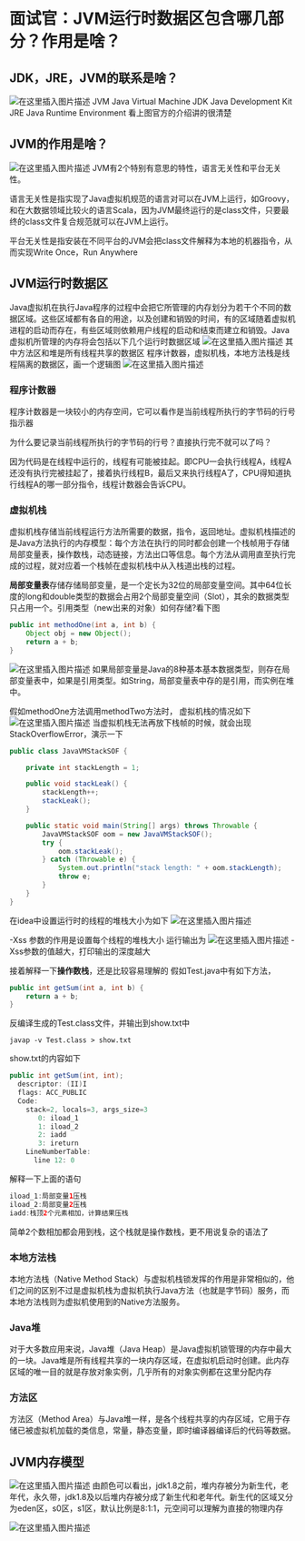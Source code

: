 # 面试官：JVM运行时数据区包含哪几部分？作用是啥？

## JDK，JRE，JVM的联系是啥？
![在这里插入图片描述](https://img-blog.csdnimg.cn/20190118193517872.PNG?)
JVM Java Virtual Machine
JDK Java Development Kit
JRE Java Runtime Environment
看上图官方的介绍讲的很清楚
## JVM的作用是啥？
![在这里插入图片描述](https://img-blog.csdnimg.cn/20190121174837892.png?x-oss-process=image/watermark,type_ZmFuZ3poZW5naGVpdGk,shadow_10,text_aHR0cHM6Ly9ibG9nLmNzZG4ubmV0L3p6dGlfZXJsaWU=,size_16,color_FFFFFF,t_70)
JVM有2个特别有意思的特性，语言无关性和平台无关性。

语言无关性是指实现了Java虚拟机规范的语言对可以在JVM上运行，如Groovy，和在大数据领域比较火的语言Scala，因为JVM最终运行的是class文件，只要最终的class文件复合规范就可以在JVM上运行。

平台无关性是指安装在不同平台的JVM会把class文件解释为本地的机器指令，从而实现Write Once，Run Anywhere
## JVM运行时数据区
Java虚拟机在执行Java程序的过程中会把它所管理的内存划分为若干个不同的数据区域。这些区域都有各自的用途，以及创建和销毁的时间，有的区域随着虚拟机进程的启动而存在，有些区域则依赖用户线程的启动和结束而建立和销毁。Java虚拟机所管理的内存将会包括以下几个运行时数据区域
![在这里插入图片描述](https://img-blog.csdnimg.cn/20190118194119929.png?x-oss-process=image/watermark,type_ZmFuZ3poZW5naGVpdGk,shadow_10,text_aHR0cHM6Ly9ibG9nLmNzZG4ubmV0L3p6dGlfZXJsaWU=,size_16,color_FFFFFF,t_70)
其中方法区和堆是所有线程共享的数据区
程序计数器，虚拟机栈，本地方法栈是线程隔离的数据区，画一个逻辑图
![在这里插入图片描述](https://img-blog.csdnimg.cn/20190120182439808.png?x-oss-process=image/watermark,type_ZmFuZ3poZW5naGVpdGk,shadow_10,text_aHR0cHM6Ly9ibG9nLmNzZG4ubmV0L3p6dGlfZXJsaWU=,size_16,color_FFFFFF,t_70)
### 程序计数器
程序计数器是一块较小的内存空间，它可以看作是当前线程所执行的字节码的行号指示器

为什么要记录当前线程所执行的字节码的行号？直接执行完不就可以了吗？ 

因为代码是在线程中运行的，线程有可能被挂起。即CPU一会执行线程A，线程A还没有执行完被挂起了，接着执行线程B，最后又来执行线程A了，CPU得知道执行线程A的哪一部分指令，线程计数器会告诉CPU。

### 虚拟机栈
虚拟机栈存储当前线程运行方法所需要的数据，指令，返回地址。虚拟机栈描述的是Java方法执行的内存模型：每个方法在执行的同时都会创建一个栈帧用于存储局部变量表，操作数栈，动态链接，方法出口等信息。每个方法从调用直至执行完成的过程，就对应着一个栈帧在虚拟机栈中从入栈道出栈的过程。

**局部变量表**存储存储局部变量，是一个定长为32位的局部变量空间。其中64位长度的long和double类型的数据会占用2个局部变量空间（Slot），其余的数据类型只占用一个。引用类型（new出来的对象）如何存储?看下图

```java
public int methodOne(int a, int b) {
	Object obj = new Object();
	return a + b;
}
```
![在这里插入图片描述](https://img-blog.csdnimg.cn/20190120180006852.png?x-oss-process=image/watermark,type_ZmFuZ3poZW5naGVpdGk,shadow_10,text_aHR0cHM6Ly9ibG9nLmNzZG4ubmV0L3p6dGlfZXJsaWU=,size_16,color_FFFFFF,t_70)
如果局部变量是Java的8种基本基本数据类型，则存在局部变量表中，如果是引用类型。如String，局部变量表中存的是引用，而实例在堆中。

假如methodOne方法调用methodTwo方法时， 虚拟机栈的情况如下
![在这里插入图片描述](https://img-blog.csdnimg.cn/20190120182918856.png?x-oss-process=image/watermark,type_ZmFuZ3poZW5naGVpdGk,shadow_10,text_aHR0cHM6Ly9ibG9nLmNzZG4ubmV0L3p6dGlfZXJsaWU=,size_16,color_FFFFFF,t_70)
当虚拟机栈无法再放下栈帧的时候，就会出现StackOverflowError，演示一下

```java
public class JavaVMStackSOF {

    private int stackLength = 1;

    public void stackLeak() {
        stackLength++;
        stackLeak();
    }

    public static void main(String[] args) throws Throwable {
        JavaVMStackSOF oom = new JavaVMStackSOF();
        try {
            oom.stackLeak();
        } catch (Throwable e) {
            System.out.println("stack length: " + oom.stackLength);
            throw e;
        }
    }
}
```
在idea中设置运行时的线程的堆栈大小为如下
![在这里插入图片描述](https://img-blog.csdnimg.cn/2019012021220829.png?)

-Xss 参数的作用是设置每个线程的堆栈大小
运行输出为
![在这里插入图片描述](https://img-blog.csdnimg.cn/20190120212415141.png)
-Xss参数的值越大，打印输出的深度越大

接着解释一下**操作数栈**，还是比较容易理解的
假如Test.java中有如下方法，
```java
public int getSum(int a, int b) {
	return a + b;
}
```
反编译生成的Test.class文件，并输出到show.txt中

```shell
javap -v Test.class > show.txt
```
show.txt的内容如下
```java
public int getSum(int, int);
  descriptor: (II)I
  flags: ACC_PUBLIC
  Code:
    stack=2, locals=3, args_size=3
       0: iload_1
       1: iload_2
       2: iadd
       3: ireturn
    LineNumberTable:
      line 12: 0
```
解释一下上面的语句

```java
iload_1:局部变量1压栈
iload_2:局部变量2压栈
iadd:栈顶2个元素相加，计算结果压栈
```
简单2个数相加都会用到栈，这个栈就是操作数栈，更不用说复杂的语法了
### 本地方法栈
本地方法栈（Native Method Stack）与虚拟机栈锁发挥的作用是非常相似的，他们之间的区别不过是虚拟机栈为虚拟机执行Java方法（也就是字节码）服务，而本地方法栈则为虚拟机使用到的Native方法服务。
### Java堆
对于大多数应用来说，Java堆（Java Heap）是Java虚拟机锁管理的内存中最大的一块。Java堆是所有线程共享的一块内存区域，在虚拟机启动时创建。此内存区域的唯一目的就是存放对象实例，几乎所有的对象实例都在这里分配内存
### 方法区
方法区（Method Area）与Java堆一样，是各个线程共享的内存区域，它用于存储已被虚拟机加载的类信息，常量，静态变量，即时编译器编译后的代码等数据。
## JVM内存模型
![在这里插入图片描述](https://img-blog.csdnimg.cn/20190121172050704.png?x-oss-process=image/watermark,type_ZmFuZ3poZW5naGVpdGk,shadow_10,text_aHR0cHM6Ly9ibG9nLmNzZG4ubmV0L3p6dGlfZXJsaWU=,size_16,color_FFFFFF,t_70)
由颜色可以看出，jdk1.8之前，堆内存被分为新生代，老年代，永久带，jdk1.8及以后堆内存被分成了新生代和老年代。新生代的区域又分为eden区，s0区，s1区，默认比例是8:1:1，元空间可以理解为直接的物理内存

![在这里插入图片描述](https://img-blog.csdnimg.cn/20190829233955325.png?)